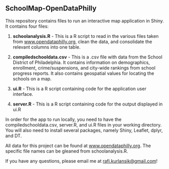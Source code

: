## SchoolMap-OpenDataPhilly

This repository contains files to run an interactive map application in Shiny.  It contains four files:

1.  **schoolanalysis.R** - This is a R script to read in the various files taken from www.opendataphilly.org, clean the data,
    and consolidate the relevant columns into one table.
    
2.  **compiledschooldata.csv** - This is a .csv file with data from the School District of Philadelphia.  It contains information on 
    demographics, enrollment, crime/suspensions, and city-wide rankings from school progress reports.  It also contains geospatial values
    for locating the schools on a map.
    
3.  **ui.R** - This is a R script containing code for the application user interface.

4.  **server.R** - This is a R script containing code for the output displayed in ui.R  

In order for the app to run locally, you need to have the compiledschooldata.csv, server.R, and ui.R files in your working directory.  
You will also need to install several packages, namely Shiny, Leaflet, dplyr, and DT.  

All data for this project can be found at www.opendataphilly.org.  The specific file names can be gleaned from schoolanalysis.R.

If you have any questions, please email me at rafi.kurlansik@gmail.com!
